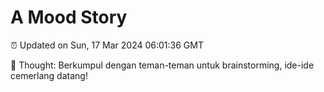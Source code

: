 # A Mood Story

⏰ Updated on Sun, 17 Mar 2024 06:01:36 GMT

💭 Thought: Berkumpul dengan teman-teman untuk brainstorming, ide-ide cemerlang datang!

